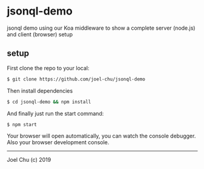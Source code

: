 # jsonql-demo
jsonql demo using our Koa middleware to show a complete server (node.js) and client (browser) setup

## setup

First clone the repo to your local:

```sh
$ git clone https://github.com/joel-chu/jsonql-demo
```
Then install dependencies
```sh
$ cd jsonql-demo && npm install
```

And finally just run the start command:

```sh
$ npm start
```

Your browser will open automatically, you can watch the console debugger. Also your browser development console.

---

Joel Chu (c) 2019
